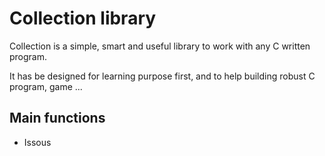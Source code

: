 # Collection library

Collection is a simple, smart and useful library to work with any C written program.

It has be designed for learning purpose first, and to help building robust C program, game ...


## Main functions
- Issous